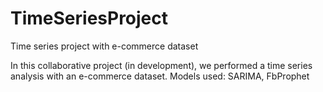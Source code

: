 # TimeSeriesProject
Time series project with e-commerce dataset

In this collaborative project (in development), we performed a time series analysis with an e-commerce dataset. Models used: SARIMA, FbProphet
